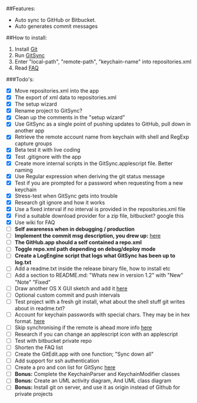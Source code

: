 ##Features:
- Auto sync to GitHub or Bitbucket. 
- Auto generates commit messages

##How to install:
1. Install [Git](http://git-scm.com/download/mac) 
2. Run [GitSync](https://github.com/eonist/GitSync/releases/download/0.9.1/GitSync.app.zip) 
3. Enter "local-path", "remote-path", "keychain-name" into repositories.xml  
4. Read [FAQ](https://github.com/eonist/GitSync/wiki/Frequently-Asked-Questions)

###Todo's:
- [x] Move repositories.xml into the app
- [x] The export of xml data to repositories.xml
- [x] The setup wizard
- [x] Rename project to GitSync?
- [x] Clean up the comments in the "setup wizard"
- [x] Use GitSync as a single point of pushing updates to GitHub, pull down in another app
- [x] Retrieve the remote account name from keychain with shell and RegExp capture groups
- [x] Beta test it with live coding
- [x] Test .gitignore with the app
- [x] Create more internal scripts in the GitSync.applescript file. Better naming
- [x] Use Regular expression when deriving the git status message
- [x] Test if you are prompted for a password when requesting from a new keychain
- [x] Stress-test when GitSync gets into trouble
- [x] Research git ignore and how it works
- [x] Use a fixed interval if no interval is provided in the repositories.xml file
- [x] Find a suitable download provider for a zip file, bitbucket? google this
- [x] Use wiki for FAQ
- [ ] **Self awareness when in debugging / production**
- [ ] **Implement the commit msg description, you drew up:** [here](https://github.com/eonist/GitSync/issues/10)
- [ ] **The GitHub.app should a self contained a repo.xml**
- [ ] **Toggle repo.xml path depending on debug/deploy mode**
- [ ] **Create a LogEngine script that logs what GitSync has been up to log.txt**
- [ ] Add a readme.txt inside the release binary file, how to install etc
- [ ] Add a section to README.md: "Whats new in version 1.2" with "New" "Note" "Fixed" 
- [ ] Draw another OS X GUI sketch and add it [here](https://github.com/eonist/GitSync/issues/16)
- [ ] Optional custom commit and push intervals
- [ ] Test project with a fresh git install, what about the shell stuff git writes about in readme.txt?
- [ ] Account for keychain passwords with special chars. They may be in hex format. [here](https://github.com/eonist/GitSync/issues/18)
- [ ] Skip synchronising if the remote is ahead more info [here](https://github.com/eonist/GitSync/issues/17)
- [ ] Research if you can change an applescript icon with an applescript
- [ ] Test with bitbucket private repo
- [ ] Shorten the FAQ list
- [ ] Create the GitEdit.app with one function; "Sync down all"
- [ ] Add support for ssh authentication
- [ ] Create a pro and con list for GitSync [here](https://github.com/eonist/GitSync/issues/19)
- [ ] **Bonus:** Complete the KeychainParser and KeychainModifier classes
- [ ] **Bonus:** Create an UML activity diagram, And UML class diagram
- [ ] **Bonus:** Install git on server, and use it as origin instead of Github for private projects
